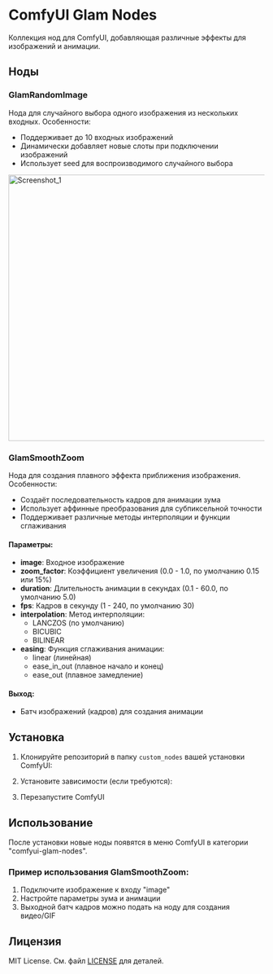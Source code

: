 # ComfyUI Glam Nodes

Коллекция нод для ComfyUI, добавляющая различные эффекты для изображений и анимации.

## Ноды

### GlamRandomImage

Нода для случайного выбора одного изображения из нескольких входных. Особенности:
- Поддерживает до 10 входных изображений
- Динамически добавляет новые слоты при подключении изображений
- Использует seed для воспроизводимого случайного выбора

<img width="523" alt="Screenshot_1" src="https://github.com/user-attachments/assets/15c94c29-b8e5-4712-9efe-eeebf2630f31" />

### GlamSmoothZoom

Нода для создания плавного эффекта приближения изображения. Особенности:
- Создаёт последовательность кадров для анимации зума
- Использует аффинные преобразования для субпиксельной точности
- Поддерживает различные методы интерполяции и функции сглаживания

#### Параметры:
- **image**: Входное изображение
- **zoom_factor**: Коэффициент увеличения (0.0 - 1.0, по умолчанию 0.15 или 15%)
- **duration**: Длительность анимации в секундах (0.1 - 60.0, по умолчанию 5.0)
- **fps**: Кадров в секунду (1 - 240, по умолчанию 30)
- **interpolation**: Метод интерполяции:
  - LANCZOS (по умолчанию)
  - BICUBIC
  - BILINEAR
- **easing**: Функция сглаживания анимации:
  - linear (линейная)
  - ease_in_out (плавное начало и конец)
  - ease_out (плавное замедление)

#### Выход:
- Батч изображений (кадров) для создания анимации

## Установка

1. Клонируйте репозиторий в папку `custom_nodes` вашей установки ComfyUI:

2. Установите зависимости (если требуются):

3. Перезапустите ComfyUI

## Использование

После установки новые ноды появятся в меню ComfyUI в категории "comfyui-glam-nodes".

### Пример использования GlamSmoothZoom:
1. Подключите изображение к входу "image"
2. Настройте параметры зума и анимации
3. Выходной батч кадров можно подать на ноду для создания видео/GIF

## Лицензия

MIT License. См. файл [LICENSE](LICENSE) для деталей.